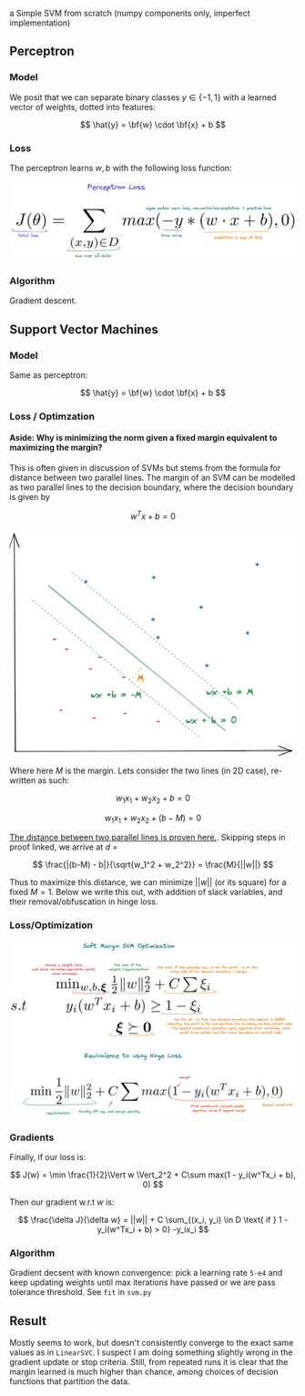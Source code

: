 a Simple SVM from scratch (numpy components only, imperfect implementation)

## Perceptron

### Model
We posit that we can separate binary classes $y \in \{-1, 1\}$ with a learned vector of weights, dotted into features:

$$
\hat{y} = \bf{w} \cdot \bf{x} + b
$$

### Loss

The perceptron learns $w, b$ with the following loss function:

![Perceptron Loss](./imgs/perceptron_loss.png)

### Algorithm

Gradient descent.

## Support Vector Machines

### Model

Same as perceptron:

$$
\hat{y} = \bf{w} \cdot \bf{x} + b
$$

### Loss / Optimzation

#### Aside: Why is minimizing the norm given a fixed margin equivalent to maximizing the margin?

This is often given in discussion of SVMs but stems from the formula for distance between two parallel lines. The margin of an SVM can be modelled as two parallel lines to the decision boundary, where the decision boundary is given by 

$$
w^Tx + b = 0
$$

![SVM Margin](./imgs/svm_margin_example.png)

Where here $M$ is the margin. Lets consider the two lines (in 2D case), re-written as such:

$$
w_1x_1 + w_2x_2 + b = 0
$$

$$
w_1x_1 + w_2x_2 + (b - M) = 0
$$

[The distance between two parallel lines is proven here.](https://en.wikipedia.org/wiki/Distance_between_two_parallel_lines). Skipping steps in proof linked, we arrive at $d$ = 

$$
\frac{|(b-M) - b|}{\sqrt{w_1^2 + w_2^2}} = \frac{M}{||w||}
$$

Thus to maximize this distance, we can minimize $||w||$ (or its square) for a fixed $M=1$. Below we write this out, with addition of slack variables, and their removal/obfuscation in hinge loss.

### Loss/Optimization
![SVM Loss](./imgs/svm_constrained_opt_and_loss.png)

### Gradients

Finally, if our loss is:

$$
J(w) = \min \frac{1}{2}\Vert w \Vert_2^2 + C\sum max(1 - y_i(w^Tx_i + b), 0)
$$

Then our gradient w.r.t $w$ is:

$$
\frac{\delta J}{\delta w} = ||w|| + C \sum_{(x_i, y_i) \in D \text{ if } 1 - y_i(w^Tx_i + b) > 0} -y_ix_i
$$

### Algorithm

Gradient decsent with known convergence: pick a learning rate `5-e4` and keep updating weights until max iterations 
have passed or we are pass tolerance threshold. See `fit` in `svm.py`


## Result

Mostly seems to work, but doesn't consistently converge to the exact same values as in `LinearSVC`. I suspect I am doing something slightly wrong in the gradient update or stop criteria. Still, from repeated runs it is clear that the margin learned is much higher than chance, among choices of decision functions that partition the data.
